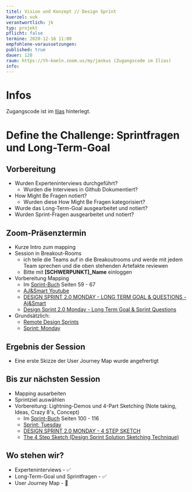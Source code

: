 ```yaml
---
titel: Vision und Konzept // Design Sprint
kuerzel: vuk
verantwortlich: jk
typ: projekt
pflicht: false
termine: 2020-12-16 11:00
empfohlene-voraussetzungen: 
published: true
dauer: 120
raum: https://th-koeln.zoom.us/my/jankus (Zugangscode im Ilias)
info:
---
```


# Infos

Zugangscode ist im [Ilias](https://ilias.th-koeln.de/goto.php?target=fold_1658174&client_id=ILIAS_FH_Koeln) hinterlegt.

# Define the Challenge: Sprintfragen und Long-Term-Goal

## Vorbereitung

* Wurden Experteninterviews durchgeführt?
	* Wurden die Interviews in Github Dokumentiert?
* How Might Be Fragen notiert?
	* Wurden diese How Might Be Fragen kategorisiert?
* Wurde das Long-Term-Goal ausgearbeitet und notiert?
* Wurden Sprint-Fragen ausgearbeitet und notiert?

## Zoom-Präsenztermin

* Kurze Intro zum mapping
* Session in Breakout-Rooms
	* ich teile die Teams auf in die Breakoutrooms und werde mit jedem Team sprechen und die oben stehenden Artefakte reviewen
	* Bitte mit **[SCHWERPUNKT]_Name** einloggen
* Vorbereitung Mapping
	* Im [Sprint-Buch](https://www.thesprintbook.com/) Seiten 59 - 67
	* [AJ&Smart Youtube](https://www.youtube.com/watch?v=wM10LJDXZ7U)
	* [DESIGN SPRINT 2.0 MONDAY - LONG TERM GOAL & QUESTIONS - Aj&Smart](https://www.youtube.com/watch?v=wM10LJDXZ7U&t=207s)
	* [Design Sprint 2.0 Monday - Long Term Goal & Sprint Questions](https://www.youtube.com/watch?v=OaeKpGJe2To)
* Grundsätzlich:
	* [Remote Design Sprints](https://www.youtube.com/playlist?list=PLxk9zj3EDi0VzC4BmYsOpxPBPeJh7ujEq)
	* [Sprint: Monday](https://www.youtube.com/watch?v=7zOBMxRYJ7I&list=PLNKW8GAxivxcwqF2OU7UvjkT_lPMqz_C8)


## Ergebnis der Session

* Eine erste Skizze der User Journey Map wurde angefrertigt

## Bis zur nächsten Session

* Mapping ausarbeiten 
* Sprintziel auswählen
* Vorbereitung: Lightning-Demos und 4-Part Sketching (Note taking, Ideas, Crazy 8's, Concept)
	* Im [Sprint-Buch](https://www.thesprintbook.com/) Seiten 100 - 116 
	* [Sprint: Tuesday](https://www.youtube.com/watch?v=7BKBFOOKbNo&list=PLNKW8GAxivxcwqF2OU7UvjkT_lPMqz_C8&index=3)
	* [DESIGN SPRINT 2.0 MONDAY - 4 STEP SKETCH](https://www.youtube.com/watch?v=TK-94QiEFgw)
	* [The 4 Step Sketch (Design Sprint Solution Sketching Technique)](https://www.youtube.com/watch?v=8Vxt5QyS-f0)

## Wo stehen wir?

* Experteninterviews - ✅
* Long-Term-Goal und Sprintfragen - ✅
* User Journey Map - 🚧